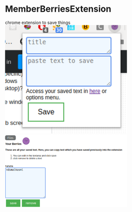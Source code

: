 # MemberBerriesExtension
chrome extension to save things
<img src="readme_img/Screenshot from 2019-09-11 01-01-29.png" alt="alt text" width="400" > 
<img src="readme_img/Screenshot from 2019-09-11 01-01-59.png" alt="alt text" width="400" > 
